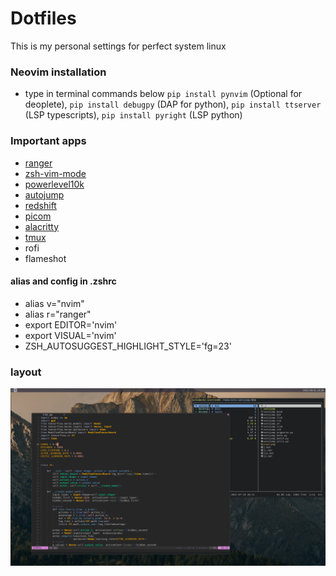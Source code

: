 # Dotfiles
This is my personal settings for perfect system linux 

### Neovim installation

  - type in terminal commands below
    `pip install pynvim` (Optional for deoplete),
    `pip install debugpy` (DAP for python),
    `pip install ttserver` (LSP typescripts),
    `pip install pyright` (LSP python)
    
### Important apps

  - [ranger](https://github.com/ranger/ranger)
  - [zsh-vim-mode](https://github.com/softmoth/zsh-vim-mode)
  - [powerlevel10k](https://github.com/romkatv/powerlevel10k)
  - [autojump](https://github.com/wting/autojump)
  - [redshift](./.config/redshift.conf)
  - [picom](./.config/picom.conf)
  - [alacritty](./.config/alacritty/alacritty.yml)
  - [tmux](./.tmux.conf)
  - rofi
  - flameshot
 
#### alias and config in .zshrc

  - alias v="nvim"
  - alias r="ranger"
  - export EDITOR='nvim'
  - export VISUAL='nvim'
  - ZSH_AUTOSUGGEST_HIGHLIGHT_STYLE='fg=23'

### layout
![alt text](./2021-08-31_10-29.png?raw=true)

   
